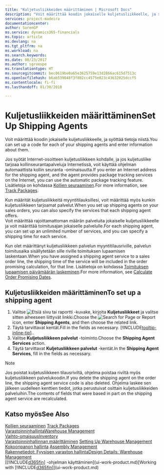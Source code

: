 ```yaml
---
title: "Kuljetusliikkeiden määrittäminen | Microsoft Docs"
description: "Voit määrittää koodin jokaiselle kuljetusliikkeelle, ja syöttää tietoja niistä."
services: project-madeira
documentationcenter: 
author: SorenGP
ms.service: dynamics365-financials
ms.topic: article
ms.devlang: na
ms.tgt_pltfrm: na
ms.workload: na
ms.search.keywords: 
ms.date: 08/23/2017
ms.author: sgroespe
ms.translationtype: HT
ms.sourcegitcommit: bec0619be0a65e3625759e13d2866ac615d7513c
ms.openlocfilehash: b6ab539048f3f802cc4575e023c43632025dccf5
ms.contentlocale: fi-fi
ms.lasthandoff: 01/30/2018

---
```

# <a name="set-up-shipping-agents"></a><span data-ttu-id="18bfa-103">Kuljetusliikkeiden määrittäminen</span><span class="sxs-lookup"><span data-stu-id="18bfa-103">Set Up Shipping Agents</span></span>
<span data-ttu-id="18bfa-104">Voit määrittää koodin jokaiselle kuljetusliikkeelle, ja syöttää tietoja niistä.</span><span class="sxs-lookup"><span data-stu-id="18bfa-104">You can set up a code for each of your shipping agents and enter information about them.</span></span>  

<span data-ttu-id="18bfa-105">Jos syötät Internet-osoitteen kuljetusliikkeen kohdalle, ja jos kuljetusliike tarjoaa kollinseurantapalveluja Internetissä, voit käyttää ohjelman automaattista kollin seuranta -ominaisuutta.</span><span class="sxs-lookup"><span data-stu-id="18bfa-105">If you enter an Internet address for the shipping agent, and the agent provides package tracking services on the Internet, you can use the automatic package tracking feature.</span></span> <span data-ttu-id="18bfa-106">Lisätietoja on kohdassa [Kollien seuraaminen](sales-how-track-packages.md).</span><span class="sxs-lookup"><span data-stu-id="18bfa-106">For more information, see [Track Packages](sales-how-track-packages.md).</span></span>

<span data-ttu-id="18bfa-107">Kun määrität kuljetusliikkeitä myyntitilauksillesi, voit määrittää myös kunkin kuljetusliikkeen tarjoamat palvelut.</span><span class="sxs-lookup"><span data-stu-id="18bfa-107">When you set up shipping agents on your sales orders, you can also specify the services that each shipping agent offers.</span></span>  
<span data-ttu-id="18bfa-108">Voit määrittää rajoittamattoman määrän palveluita jokaiselle kuljetusliikkeelle ja voit määrittää toimitusajan jokaiselle palvelulle.</span><span class="sxs-lookup"><span data-stu-id="18bfa-108">For each shipping agent, you can set up an unlimited number of services, and you can specify a shipping time for each service.</span></span>  

<span data-ttu-id="18bfa-109">Kun olet määrittänyt kuljetusliikkeen palvelun myyntitilausriville, palvelun toimitusaika sisällytetään sille riville toimituksen lupaamisen laskentaan.</span><span class="sxs-lookup"><span data-stu-id="18bfa-109">When you have assigned a shipping agent service to a sales order line, the shipping time of the service will be included in the order promising calculation, for that line.</span></span> <span data-ttu-id="18bfa-110">Lisätietoja on kohdassa [Toimituksen lupaamisen päivämäärän laskeminen](sales-how-to-calculate-order-promising-dates.md).</span><span class="sxs-lookup"><span data-stu-id="18bfa-110">For more information, see [Calculate Order Promising Dates](sales-how-to-calculate-order-promising-dates.md).</span></span>

## <a name="to-set-up-a-shipping-agent"></a><span data-ttu-id="18bfa-111">Kuljetusliikkeiden määrittäminen</span><span class="sxs-lookup"><span data-stu-id="18bfa-111">To set up a shipping agent</span></span>  
1.  <span data-ttu-id="18bfa-112">Valitse ![Etsiä sivu tai raportti](media/ui-search/search_small.png "Etsiä sivu tai raportti -kuvake") -kuvake, kirjoita **Kuljetusliikkeet** ja valitse sitten aiheeseen liittyvät linkki.</span><span class="sxs-lookup"><span data-stu-id="18bfa-112">Choose the ![Search for Page or Report](media/ui-search/search_small.png "Search for Page or Report icon") icon, enter **Shipping Agents**, and then choose the related link.</span></span>  
2.  <span data-ttu-id="18bfa-113">Täytä tarvittavat kentät.</span><span class="sxs-lookup"><span data-stu-id="18bfa-113">Fill in the fields as necessary.</span></span> [!INCLUDE[tooltip-inline-tip](includes/tooltip-inline-tip_md.md)]<span data-ttu-id="18bfa-114">.</span><span class="sxs-lookup"><span data-stu-id="18bfa-114">.</span></span>  
3.  <span data-ttu-id="18bfa-115">Valitse **Kuljetusliikkeen palvelut** -toiminto.</span><span class="sxs-lookup"><span data-stu-id="18bfa-115">Choose the **Shipping Agent Services** action.</span></span>
4. <span data-ttu-id="18bfa-116">Täytä tarvittavat **Kuljetusliikkeen palvelut** -kentät.</span><span class="sxs-lookup"><span data-stu-id="18bfa-116">In the **Shipping Agent Services**, fill in the fields as necessary.</span></span>

> [!NOTE]  
>  <span data-ttu-id="18bfa-117">Jos poistat kuljetusliikkeen tilausriviltä, ohjelma poistaa riviltä myös kuljetusliikkeen palvelukoodin.</span><span class="sxs-lookup"><span data-stu-id="18bfa-117">If you delete the shipping agent on the order line, the shipping agent service code is also deleted.</span></span> <span data-ttu-id="18bfa-118">Ohjelma laskee sen jälkeen uudelleen kenttien tiedot, jotka perustuivat osittain kuljetusliikkeiden palveluihin.</span><span class="sxs-lookup"><span data-stu-id="18bfa-118">The contents of fields that were based in part on the shipping agent service are recalculated.</span></span>  

## <a name="see-also"></a><span data-ttu-id="18bfa-119">Katso myös</span><span class="sxs-lookup"><span data-stu-id="18bfa-119">See Also</span></span>
<span data-ttu-id="18bfa-120">[Kollien seuraaminen](sales-how-track-packages.md)  </span><span class="sxs-lookup"><span data-stu-id="18bfa-120">[Track Packages](sales-how-track-packages.md)  </span></span>  
[<span data-ttu-id="18bfa-121">Varastoinninhallinta</span><span class="sxs-lookup"><span data-stu-id="18bfa-121">Warehouse Management</span></span>](warehouse-manage-warehouse.md)  
[<span data-ttu-id="18bfa-122">Vaihto-omaisuus</span><span class="sxs-lookup"><span data-stu-id="18bfa-122">Inventory</span></span>](inventory-manage-inventory.md)  
<span data-ttu-id="18bfa-123">[Varastoinninhallinnan määrittäminen](warehouse-setup-warehouse.md)   </span><span class="sxs-lookup"><span data-stu-id="18bfa-123">[Setting Up Warehouse Management](warehouse-setup-warehouse.md)   </span></span>  
<span data-ttu-id="18bfa-124">[Kokoonpanon hallinta](assembly-assemble-items.md)  </span><span class="sxs-lookup"><span data-stu-id="18bfa-124">[Assembly Management](assembly-assemble-items.md)  </span></span>  
[<span data-ttu-id="18bfa-125">Rakennetiedot: Fyysisen varaston hallinta</span><span class="sxs-lookup"><span data-stu-id="18bfa-125">Design Details: Warehouse Management</span></span>](design-details-warehouse-management.md)  
<span data-ttu-id="18bfa-126">[[!INCLUDE[d365fin](includes/d365fin_md.md)] -ohjelman käyttäminen](ui-work-product.md)</span><span class="sxs-lookup"><span data-stu-id="18bfa-126">[Working with [!INCLUDE[d365fin](includes/d365fin_md.md)]](ui-work-product.md)</span></span>  

